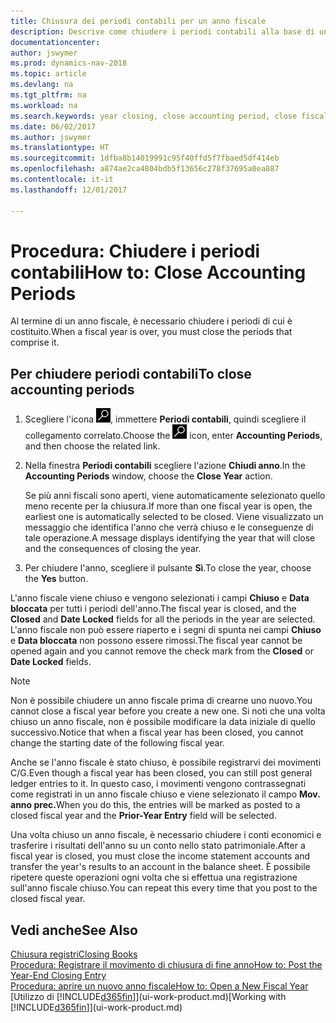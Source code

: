 ```yaml
---
title: Chiusura dei periodi contabili per un anno fiscale
description: Descrive come chiudere i periodi contabili alla base di un anno fiscale.
documentationcenter: 
author: jswymer
ms.prod: dynamics-nav-2018
ms.topic: article
ms.devlang: na
ms.tgt_pltfrm: na
ms.workload: na
ms.search.keywords: year closing, close accounting period, close fiscal year, bank account detailed trial balance
ms.date: 06/02/2017
ms.author: jswymer
ms.translationtype: HT
ms.sourcegitcommit: 1dfba8b14019991c95f40ffd5f7fbaed5df414eb
ms.openlocfilehash: a874ae2ca4804bdb5f13656c278f37695a0ea887
ms.contentlocale: it-it
ms.lasthandoff: 12/01/2017

---
```

# <a name="how-to-close-accounting-periods"></a><span data-ttu-id="cb732-103">Procedura: Chiudere i periodi contabili</span><span class="sxs-lookup"><span data-stu-id="cb732-103">How to: Close Accounting Periods</span></span>
<span data-ttu-id="cb732-104">Al termine di un anno fiscale, è necessario chiudere i periodi di cui è costituito.</span><span class="sxs-lookup"><span data-stu-id="cb732-104">When a fiscal year is over, you must close the periods that comprise it.</span></span>

## <a name="to-close-accounting-periods"></a><span data-ttu-id="cb732-105">Per chiudere periodi contabili</span><span class="sxs-lookup"><span data-stu-id="cb732-105">To close accounting periods</span></span>
1. <span data-ttu-id="cb732-106">Scegliere l'icona ![Cerca pagina o report](media/ui-search/search_small.png "icona Cerca pagina o report"), immettere **Periodi contabili**, quindi scegliere il collegamento correlato.</span><span class="sxs-lookup"><span data-stu-id="cb732-106">Choose the ![Search for Page or Report](media/ui-search/search_small.png "Search for Page or Report icon") icon, enter **Accounting Periods**, and then choose the related link.</span></span>
2. <span data-ttu-id="cb732-107">Nella finestra **Periodi contabili** scegliere l'azione **Chiudi anno**.</span><span class="sxs-lookup"><span data-stu-id="cb732-107">In the **Accounting Periods** window, choose the **Close Year** action.</span></span>

    <span data-ttu-id="cb732-108">Se più anni fiscali sono aperti, viene automaticamente selezionato quello meno recente per la chiusura.</span><span class="sxs-lookup"><span data-stu-id="cb732-108">If more than one fiscal year is open, the earliest one is automatically selected to be closed.</span></span> <span data-ttu-id="cb732-109">Viene visualizzato un messaggio che identifica l'anno che verrà chiuso e le conseguenze di tale operazione.</span><span class="sxs-lookup"><span data-stu-id="cb732-109">A message displays identifying the year that will close and the consequences of closing the year.</span></span>
3. <span data-ttu-id="cb732-110">Per chiudere l'anno, scegliere il pulsante **Sì**.</span><span class="sxs-lookup"><span data-stu-id="cb732-110">To close the year, choose the **Yes** button.</span></span>

<span data-ttu-id="cb732-111">L'anno fiscale viene chiuso e vengono selezionati i campi **Chiuso** e **Data bloccata** per tutti i periodi dell'anno.</span><span class="sxs-lookup"><span data-stu-id="cb732-111">The fiscal year is closed, and the **Closed** and **Date Locked** fields for all the periods in the year are selected.</span></span> <span data-ttu-id="cb732-112">L'anno fiscale non può essere riaperto e i segni di spunta nei campi **Chiuso** e **Data bloccata** non possono essere rimossi.</span><span class="sxs-lookup"><span data-stu-id="cb732-112">The fiscal year cannot be opened again and you cannot remove the check mark from the **Closed** or **Date Locked** fields.</span></span>

> [!NOTE]  
>   <span data-ttu-id="cb732-113">Non è possibile chiudere un anno fiscale prima di crearne uno nuovo.</span><span class="sxs-lookup"><span data-stu-id="cb732-113">You cannot close a fiscal year before you create a new one.</span></span> <span data-ttu-id="cb732-114">Si noti che una volta chiuso un anno fiscale, non è possibile modificare la data iniziale di quello successivo.</span><span class="sxs-lookup"><span data-stu-id="cb732-114">Notice that when a fiscal year has been closed, you cannot change the starting date of the following fiscal year.</span></span>

<span data-ttu-id="cb732-115">Anche se l'anno fiscale è stato chiuso, è possibile registrarvi dei movimenti C/G.</span><span class="sxs-lookup"><span data-stu-id="cb732-115">Even though a fiscal year has been closed, you can still post general ledger entries to it.</span></span> <span data-ttu-id="cb732-116">In questo caso, i movimenti vengono contrassegnati come registrati in un anno fiscale chiuso e viene selezionato il campo **Mov. anno prec.**</span><span class="sxs-lookup"><span data-stu-id="cb732-116">When you do this, the entries will be marked as posted to a closed fiscal year and the **Prior-Year Entry** field will be selected.</span></span>

<span data-ttu-id="cb732-117">Una volta chiuso un anno fiscale, è necessario chiudere i conti economici e trasferire i risultati dell'anno su un conto nello stato patrimoniale.</span><span class="sxs-lookup"><span data-stu-id="cb732-117">After a fiscal year is closed, you must close the income statement accounts and transfer the year's results to an account in the balance sheet.</span></span> <span data-ttu-id="cb732-118">È possibile ripetere queste operazioni ogni volta che si effettua una registrazione sull'anno fiscale chiuso.</span><span class="sxs-lookup"><span data-stu-id="cb732-118">You can repeat this every time that you post to the closed fiscal year.</span></span>

## <a name="see-also"></a><span data-ttu-id="cb732-119">Vedi anche</span><span class="sxs-lookup"><span data-stu-id="cb732-119">See Also</span></span>
[<span data-ttu-id="cb732-120">Chiusura registri</span><span class="sxs-lookup"><span data-stu-id="cb732-120">Closing Books</span></span>](year-close-books.md)  
[<span data-ttu-id="cb732-121">Procedura: Registrare il movimento di chiusura di fine anno</span><span class="sxs-lookup"><span data-stu-id="cb732-121">How to: Post the Year-End Closing Entry</span></span>](year-how-post-year-end-close-entry.md)  
[<span data-ttu-id="cb732-122">Procedura: aprire un nuovo anno fiscale</span><span class="sxs-lookup"><span data-stu-id="cb732-122">How to: Open a New Fiscal Year</span></span>](finance-how-open-new-fiscal-year.md)  
<span data-ttu-id="cb732-123">[Utilizzo di [!INCLUDE[d365fin](includes/d365fin_md.md)]](ui-work-product.md)</span><span class="sxs-lookup"><span data-stu-id="cb732-123">[Working with [!INCLUDE[d365fin](includes/d365fin_md.md)]](ui-work-product.md)</span></span>

